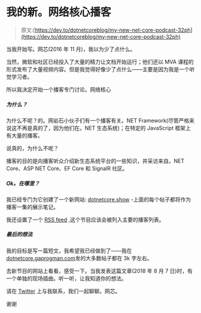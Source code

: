 # 我的新。网络核心播客

> 原文:[https://dev.to/dotnetcoreblog/my-new-net-core-podcast-32ph](https://dev.to/dotnetcoreblog/my-new-net-core-podcast-32ph)

当我开始写。网芯(2016 年 11 月)，我以为少了点什么。

当然，微软和社区已经投入了大量的精力让文档开始运行；他们还以 MVA 课程的形式发布了大量视频内容。但是我觉得好像少了点什么——主要是因为我是一个听觉学习者。

所以我决定开始一个播客专门讨论。网络核心

##### 为什么？

为什么不呢？的。网岩石小伙子们有一个播客有关。NET Framework(尽管严格来说这不再是真的了，因为他们在。NET 生态系统)；在特定的 JavaScript 框架上有大量的播客。

说真的，为什么不呢？

播客的目的是向播客听众介绍新生态系统平台的一些知识，并采访来自。NET Core、ASP NET Core、EF Core 和 SignalR 社区。

##### Ok。在哪里？

我已经专门为它创建了一个新网站: [dotnetcore.show](https://dotnetcore.show/) -上面的每个帖子都将作为播客一集的展示笔记。

我还设置了一个 [RSS feed](https://thedotnetcorepodcast.libsyn.com/rss) ,这个节目应该会被列入主要的播客列表。

##### 最后的想法

我的目标是写一篇短文，我希望我已经做到了——我在[dotnetcore.gaprogman.com](https://dotnetcore.gaprogman.com)发的大多数帖子都在 3k 字左右。

去新节目的网站上看看，感受一下。当我发表这篇文章(2018 年 8 月 7 日)时，有一个单独的现场插曲。听一听，让我知道你的想法。

请在 [Twitter](https://twitter.com/dotnetcoreblog) 上与我联系，我们一起聊聊。网芯。

谢谢